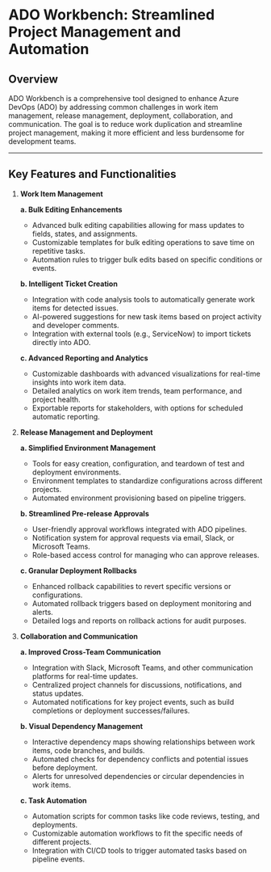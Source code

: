 # **ADO Workbench: Streamlined Project Management and Automation**

## **Overview**
ADO Workbench is a comprehensive tool designed to enhance Azure DevOps (ADO) by addressing common challenges in work item management, release management, deployment, collaboration, and communication. The goal is to reduce work duplication and streamline project management, making it more efficient and less burdensome for development teams.

---

## **Key Features and Functionalities**

1. **Work Item Management**

    **a. Bulk Editing Enhancements**
    - Advanced bulk editing capabilities allowing for mass updates to fields, states, and assignments.
    - Customizable templates for bulk editing operations to save time on repetitive tasks.
    - Automation rules to trigger bulk edits based on specific conditions or events.

    **b. Intelligent Ticket Creation**
    - Integration with code analysis tools to automatically generate work items for detected issues.
    - AI-powered suggestions for new task items based on project activity and developer comments.
    - Integration with external tools (e.g., ServiceNow) to import tickets directly into ADO.

    **c. Advanced Reporting and Analytics**
    - Customizable dashboards with advanced visualizations for real-time insights into work item data.
    - Detailed analytics on work item trends, team performance, and project health.
    - Exportable reports for stakeholders, with options for scheduled automatic reporting.

2. **Release Management and Deployment**

    **a. Simplified Environment Management**
    - Tools for easy creation, configuration, and teardown of test and deployment environments.
    - Environment templates to standardize configurations across different projects.
    - Automated environment provisioning based on pipeline triggers.

    **b. Streamlined Pre-release Approvals**
    - User-friendly approval workflows integrated with ADO pipelines.
    - Notification system for approval requests via email, Slack, or Microsoft Teams.
    - Role-based access control for managing who can approve releases.

    **c. Granular Deployment Rollbacks**
    - Enhanced rollback capabilities to revert specific versions or configurations.
    - Automated rollback triggers based on deployment monitoring and alerts.
    - Detailed logs and reports on rollback actions for audit purposes.

3. **Collaboration and Communication**

    **a. Improved Cross-Team Communication**
    - Integration with Slack, Microsoft Teams, and other communication platforms for real-time updates.
    - Centralized project channels for discussions, notifications, and status updates.
    - Automated notifications for key project events, such as build completions or deployment successes/failures.

    **b. Visual Dependency Management**
    - Interactive dependency maps showing relationships between work items, code branches, and builds.
    - Automated checks for dependency conflicts and potential issues before deployment.
    - Alerts for unresolved dependencies or circular dependencies in work items.

    **c. Task Automation**
    - Automation scripts for common tasks like code reviews, testing, and deployments.
    - Customizable automation workflows to fit the specific needs of different projects.
    - Integration with CI/CD tools to trigger automated tasks based on pipeline events.